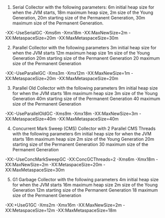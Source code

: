 1) Serial Collector with the following parameters: 6m initial heap size for when the JVM starts,
   18m maximum heap size, 2m size of the Young Generation, 20m starting size of
   the Permanent Generation, 30m maximum size of the Permanent Generation.
 
-XX:-UseSerialGC -Xms6m -Xmx18m -XX:MaxNewSize=2m -XX:MetaspaceSize=20m -XX:MaxMetaspaceSize=30m
 
2) Parallel Collector with the following parameters 3m initial heap size for when the JVM
   starts 12m maximum heap size 1m size of the Young Generation 20m starting size of
   the Permanent Generation 20 maximum size of the Permanent Generation
   
-XX:-UseParallelGC -Xms3m -Xmx12m -XX:MaxNewSize=1m -XX:MetaspaceSize=20m -XX:MaxMetaspaceSize=20m
    
3) Parallel Old Collector with the following parameters 9m initial heap size for when the JVM
   starts 18m maximum heap size 3m size of the Young Generation 40m starting size of
   the Permanent Generation 40 maximum size of the Permanent Generation

-XX:-UseParallelOldGC -Xms9m -Xmx18m -XX:MaxNewSize=3m -XX:MetaspaceSize=40m -XX:MaxMetaspaceSize=40m

4) Concurrent Mark Sweep (CMS) Collector with 2 Parallel CMS Threads with the following parameters
   6m initial heap size for when the JVM starts 18m maximum heap size 2m size of
   the Young Generation 20m starting size of the Permanent Generation 30 maximum
   size of the Permanent Generation

-XX:-UseConcMarkSweepGC -XX:ConcGCThreads=2 -Xms6m -Xmx18m -XX:MaxNewSize=2m -XX:MetaspaceSize=20m -XX:MaxMetaspaceSize=30m

5) G1 Garbage Collector with the following parameters 4m initial heap size for when the JVM
   starts 16m maximum heap size 2m size of the Young Generation 12m starting size of
   the Permanent Generation 18 maximum size of the Permanent Generation 

-XX:+UseG1GC -Xms2m -Xmx16m -XX:MaxNewSize=2m -XX:MetaspaceSize=12m -XX:MaxMetaspaceSize=18m
